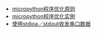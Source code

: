 
- [micropython程序优化原则](程序优化原则/readme.md)
- [micropython程序优化实例](程序优化实例/readme.md)
- [使用stdioa／stdout收发串口数据](使用stdioa／stdout收发串口数据/readme.md)
